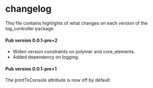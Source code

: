 # changelog

This file contains highlights of what changes on each version of the 
log_controller package.

#### Pub version 0.0.1-pre+2

* Widen version constraints on polymer and core_elements.
* Added dependency on logging.

#### Pub version 0.0.1-pre+1

The printToConsole attribute is now off by default.
